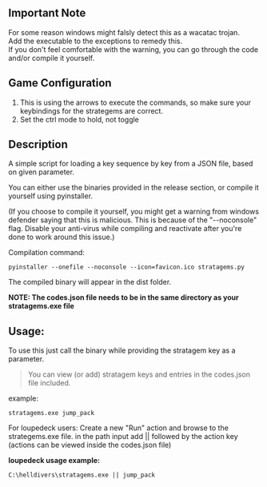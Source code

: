 ## Important Note

For some reason windows might falsly detect this as a wacatac trojan.<br>
Add the executable to the exceptions to remedy this.<br>
If you don't feel comfortable with the warning, you can go through the code and/or compile it yourself.

## Game Configuration

1. This is using the arrows to execute the commands, so make sure your keybindings for the strategems are correct.
2. Set the ctrl mode to hold, not toggle


## Description

A simple script for loading a key sequence by key from a JSON file, based on given parameter.

You can either use the binaries provided in the release section, or compile it yourself using pyinstaller.

(If you choose to compile it yourself, you might get a warning from windows defender saying that this is malicious.
This is because of the "--noconsole" flag.
Disable your anti-virus while compiling and reactivate after you're done to work around this issue.)

Compilation command:
```
pyinstaller --onefile --noconsole --icon=favicon.ico stratagems.py
```
The compiled binary will appear in the dist folder.

**NOTE: The codes.json file needs to be in the same directory as your stratagems.exe file**

## Usage:

To use this just call the binary while providing the stratagem key as a parameter.<br>
> You can view (or add) stratagem keys and entries in the codes.json file included.

example:

```
stratagems.exe jump_pack
```

For loupedeck users:
Create a new "Run" action and browse to the strategems.exe file.
in the path input add || followed by the action key  (actions can be viewed inside the codes.json file)

**loupedeck usage example:**

```
C:\helldivers\stratagems.exe || jump_pack
```
